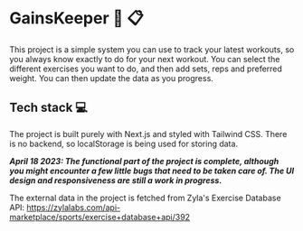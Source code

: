 # GainsKeeper :muscle: :clipboard:

This project is a simple system you can use to track your latest workouts, so you always know exactly to do for your next workout.
You can select the different exercises you want to do, and then add sets, reps and preferred weight. You can then update the data as you progress.

## Tech stack :computer:
The project is built purely with Next.js and styled with Tailwind CSS. There is no backend, so localStorage is being used for storing data.


***April 18 2023: The functional part of the project is complete, although you might encounter a few little bugs that need to be taken care of. The UI design and responsiveness are still a work in progress.***

The external data in the project is fetched from Zyla's Exercise Database API:
https://zylalabs.com/api-marketplace/sports/exercise+database+api/392